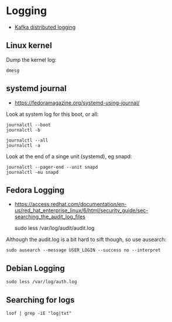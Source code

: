 # Logging
* [Kafka distributed logging](http://kafka.apache.org/)

## Linux kernel
Dump the kernel log:

    dmesg

## systemd journal
* https://fedoramagazine.org/systemd-using-journal/

Look at system log for this boot, or all:

    journalctl --boot
    journalctl -b

    journalctl --all
    journalctl -a

Look at the end of a singe unit (systemd), eg snapd:

    journalctl --pager-end --unit snapd
    journalctl -eu snapd

## Fedora Logging
- https://access.redhat.com/documentation/en-us/red_hat_enterprise_linux/6/html/security_guide/sec-searching_the_audit_log_files

    sudo less /var/log/audit/audit.log

Although the audit.log is a bit hard to sift though, so use ausearch:

    sudo ausearch --message USER_LOGIN --success no --interpret

## Debian Logging

    sudo less /var/log/auth.log

## Searching for logs

    lsof | grep -iE "log|txt"
